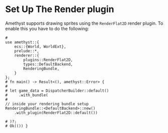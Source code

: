 # Set Up The Render plugin

Amethyst supports drawing sprites using the `RenderFlat2D` render plugin.
To enable this you have to do the following:

```rust, edition2018,no_run,noplaypen
#
use amethyst::{
    ecs::{World, WorldExt},
    prelude::*,
    renderer::{
        plugins::RenderFlat2D,
        types::DefaultBackend,
        RenderingBundle,
    }
};
# fn main() -> Result<(), amethyst::Error> {
#
# let game_data = DispatcherBuilder::default()
#     .with_bundle(
#
// inside your rendering bundle setup
RenderingBundle::<DefaultBackend>::new()
    .with_plugin(RenderFlat2D::default())

# )?;
# Ok(()) }
```
